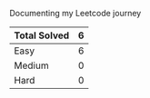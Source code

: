 Documenting my Leetcode journey


Total Solved  | 6
------------- | -------------
Easy  | 6
Medium  | 0
Hard  | 0
